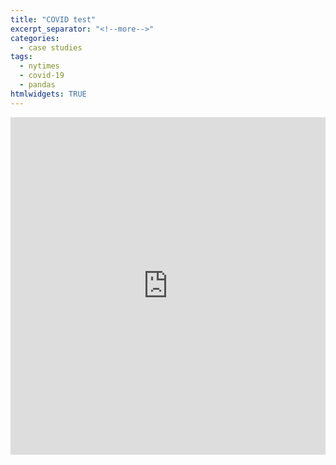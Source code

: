 ```yaml
---
title: "COVID test"
excerpt_separator: "<!--more-->"
categories:
  - case studies
tags:
  - nytimes
  - covid-19
  - pandas
htmlwidgets: TRUE
---
```


<iframe src="https://datapane.com/jydiw/reports/delta-new-cases-gop/embed/" width="100%" height="540px" frameBorder="0">Iframe not supported.</iframe>